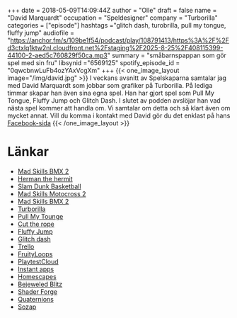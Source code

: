 +++
date = 2018-05-09T14:09:44Z
author = "Olle"
draft = false
name = "David Marquardt"
occupation = "Speldesigner"
company = "Turborilla"
categories = ["episode"]
hashtags ="glitch dash, turobrilla, pull my tongue, fluffy jump"
audiofile = "https://anchor.fm/s/109be1f54/podcast/play/108791413/https%3A%2F%2Fd3ctxlq1ktw2nl.cloudfront.net%2Fstaging%2F2025-8-25%2F408115399-44100-2-aed5c760829f50ca.mp3"
summary = "småbarnspappan som gör spel med sin fru"
libsynid ="6569125"
spotify_episode_id = "0qwcbnwLuFb4ozYAxVcgXm"
+++
{{< one_image_layout image="/img/david.jpg" >}}
I veckans avsnitt av Spelskaparna samtalar jag med David Marquardt som jobbar som grafiker på Turborilla. På lediga timmar skapar han även sina egna spel. Han har gjort spel som Pull My Tongue, Fluffy Jump och Glitch Dash. I slutet av podden avslöjar han vad nästa spel kommer att handla om. Vi samtalar om detta och så klart även om mycket annat.
Vill du komma i kontakt med David gör du det enklast på hans [Facebook-sida](https://www.facebook.com/DavidMarquardtGames/)
{{< /one_image_layout >}}

# Länkar
* [Mad Skills BMX 2](https://www.youtube.com/watch?time_continue=9&v=H8WBKVn0AXI)
* [Herman the hermit](https://www.youtube.com/watch?v=mqelXTWlNN0)
* [Slam Dunk Basketball](https://www.youtube.com/watch?v=0EKStvr3IWM) 
* [Mad Skills Motocross 2](https://www.youtube.com/watch?v=Mg2N-3-AKp0)
* [Mad Skills BMX 2](https://www.youtube.com/watch?time_continue=9&v=H8WBKVn0AXI)
* [Turborilla](http://www.turborilla.com/)
* [Pull My Tounge](https://www.youtube.com/watch?v=CFpHP3tUojs)
* [Cut the rope](https://www.youtube.com/watch?v=1JpdW-D6c14) 
* [Fluffy Jump](https://www.youtube.com/watch?v=IEC7CVz1XDA)
* [Glitch dash](https://www.youtube.com/watch?v=SBTI49ed62I)
* [Trello](https://trello.com)
* [FruityLoops](https://www.image-line.com/flstudio/)
* [PlaytestCloud](https://www.playtestcloud.com/)
* [Instant apps](https://support.google.com/googleplay/answer/7240211?hl=en)
* [Homescapes](https://www.youtube.com/watch?v=MU4ER3EHCSE)
* [Bejeweled Blitz](https://www.youtube.com/watch?v=8-p3FAxjKTs)
* [Shader Forge](https://www.youtube.com/watch?v=x72znBFLsZs)
* [Quaternions](https://www.youtube.com/watch?v=4mXL751ko0w&list=PLJ4rOFLQFH4AAg8GXLcDGWQKmQhWFIVRm)
* [Sozap](http://sozap.com/)


